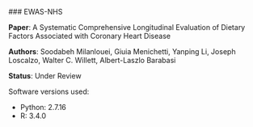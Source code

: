 <p align="justify">
### EWAS-NHS

**Paper**: A Systematic Comprehensive Longitudinal Evaluation of Dietary Factors Associated with Coronary Heart Disease

**Authors**: Soodabeh Milanlouei, Giuia Menichetti, Yanping Li, Joseph Loscalzo, Walter C. Willett, Albert-Laszlo Barabasi

**Status**: Under Review

Software versions used:
* Python: 2.7.16
* R: 3.4.0

</p>



